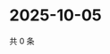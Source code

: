 # 2025-10-05

共 0 条

<!-- BEGIN BILIBILI -->
<!-- 最后更新时间 2025-10-05 00:09:24 +0800 -->

<!-- END BILIBILI -->